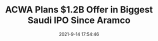 ---
"title": "ACWA Plans $1.2B Offer in Biggest Saudi IPO Since Aramco"
"date": "2021-9-14 17:54:46"
"feed_name": "RIGZONE"
"feed_website": "http://www.rigzone.com/"
"feed_rss": "http://www.rigzone.com/news/rss/rigzone_latest.aspx"
"link": "https://www.rigzone.com/news/wire/acwa_plans_12b_offer_in_biggest_saudi_ipo_since_aramco-14-sep-2021-166432-article/?rss=true"
"file": "_posts/2021-9-14-17-54-46_RIGZONE_0b06cc6155019956c296b87159c4a10073871908.md"
"accident": "0"
"drilling": "0"
"dead": "0"
"injured": "0"
---